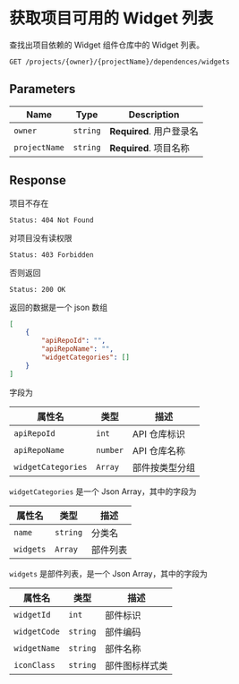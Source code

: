 # 获取项目可用的 Widget 列表

查找出项目依赖的 Widget 组件仓库中的 Widget 列表。

```text
GET /projects/{owner}/{projectName}/dependences/widgets
```

## Parameters

| Name          | Type     | Description              |
| ------------- | -------- | ------------------------ |
| `owner`       | `string` | **Required**. 用户登录名 |
| `projectName` | `string` | **Required**. 项目名称   |

## Response

项目不存在

```text
Status: 404 Not Found
```

对项目没有读权限

```text
Status: 403 Forbidden
```

否则返回

```text
Status: 200 OK
```

返回的数据是一个 json 数组

```json
[
    {
        "apiRepoId": "",
        "apiRepoName": "",
        "widgetCategories": []
    }
]
```

字段为

| 属性名             | 类型     | 描述           |
| ------------------ | -------- | -------------- |
| `apiRepoId`        | `int`    | API 仓库标识   |
| `apiRepoName`      | `number` | API 仓库名称   |
| `widgetCategories` | `Array`  | 部件按类型分组 |

`widgetCategories` 是一个 Json Array，其中的字段为

| 属性名    | 类型     | 描述     |
| --------- | -------- | -------- |
| `name`    | `string` | 分类名   |
| `widgets` | `Array`  | 部件列表 |

`widgets` 是部件列表，是一个 Json Array，其中的字段为

| 属性名       | 类型     | 描述           |
| ------------ | -------- | -------------- |
| `widgetId`   | `int`    | 部件标识       |
| `widgetCode` | `string` | 部件编码       |
| `widgetName` | `string` | 部件名称       |
| `iconClass`  | `string` | 部件图标样式类 |
